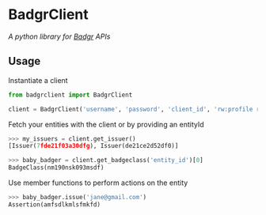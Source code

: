 # BadgrClient
_A python library for [Badgr](https://github.com/concentricsky/badgr-server) APIs_


## Usage

Instantiate a client

```python
from badgrclient import BadgrClient

client = BadgrClient('username', 'password', 'client_id', 'rw:profile rw:issuer rw:backpack')
```
Fetch your entities with the client or by providing an entityId

```python
>>> my_issuers = client.get_issuer()
[Issuer(7fde21f03a30dfg), Issuer(de21ce2d52df0)]

>>> baby_badger = client.get_badgeclass('entity_id')[0]
BadgeClass(nm190nsk093msdf)
```

Use member functions to perform actions on the entity

```python
>>> baby_badger.issue('jane@gmail.com')
Assertion(amfsdlkmlsfmkfd)
```
